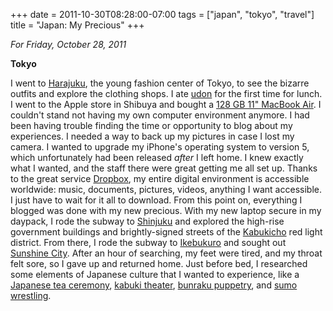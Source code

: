 +++
date = 2011-10-30T08:28:00-07:00
tags = ["japan", "tokyo", "travel"]
title = "Japan: My Precious"
+++

*For Friday, October 28, 2011*

**Tokyo**

I went to [Harajuku](https://www.google.com/search?q=harajuku), the young fashion center of Tokyo, to see the bizarre outfits and explore the clothing shops. I ate [udon](https://www.google.com/search?q=udon) for the first time for lunch. I went to the Apple store in Shibuya and bought a [128 GB 11" MacBook Air](https://www.apple.com/macbookair/). I couldn't stand not having my own computer environment anymore. I had been having trouble finding the time or opportunity to blog about my experiences. I needed a way to back up my pictures in case I lost my camera. I wanted to upgrade my iPhone's operating system to version 5, which unfortunately had been released *after* I left home. I knew exactly what I wanted, and the staff there were great getting me all set up. Thanks to the great service [Dropbox](https://www.dropbox.com/), my entire digital environment is accessible worldwide: music, documents, pictures, videos, anything I want accessible. I just have to wait for it all to download. From this point on, everything I blogged was done with my new precious. With my new laptop secure in my daypack, I rode the subway to [Shinjuku](https://www.google.com/search?q=shinjuku) and explored the high-rise government buildings and brightly-signed streets of the [Kabukicho](https://www.google.com/search?q=kabukicho) red light district. From there, I rode the subway to [Ikebukuro](https://www.google.com/search?q=ikebukuro) and sought out [Sunshine City](https://www.google.com/search?q=ikebukuro+sunshine+city). After an hour of searching, my feet were tired, and my throat felt sore, so I gave up and returned home. Just before bed, I researched some elements of Japanese culture that I wanted to experience, like a [Japanese tea ceremony](https://www.google.com/search?q=japanese+tea+ceremony), [kabuki theater](https://www.google.com/search?q=kabuki), [bunraku puppetry](https://www.google.com/search?q=bunraku), and [sumo wrestling](https://www.google.com/search?q=sumo+wrestling).

